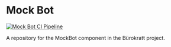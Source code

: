 # Mock Bot

[![Mock Bot CI Pipeline](https://github.com/buerokratt/Mock-Bot/actions/workflows/ci-pullrequest-main.yml/badge.svg)](https://github.com/buerokratt/Mock-Bot/actions/workflows/ci-pullrequest-main.yml)

A repository for the MockBot component in the Bürokratt project.
